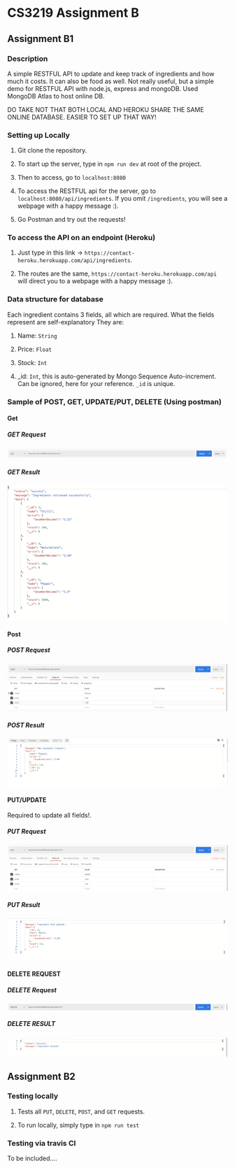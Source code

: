 # CS3219 Assignment B

## Assignment B1

### Description

A simple RESTFUL API to update and keep track of ingredients and how much it costs. It can also be food as well. Not really useful, but a simple demo for RESTFUL API with node.js, express and mongoDB. Used MongoDB Atlas to host online DB.

DO TAKE NOT THAT BOTH LOCAL AND HEROKU SHARE THE SAME ONLINE DATABASE. EASIER TO SET UP THAT WAY!

### Setting up Locally

1. Git clone the repository.

2. To start up the server, type in `npm run dev` at root of the project.

3. Then to access, go to `localhost:8080`

4. To access the RESTFUL api for the server, go to `localhost:8080/api/ingredients`. If you omit `/ingredients`, you will see a webpage with a happy message :).

5. Go Postman and try out the requests!

### To access the API on an endpoint (Heroku)

1. Just type in this link -> `https://contact-heroku.herokuapp.com/api/ingredients`.

2. The routes are the same, `https://contact-heroku.herokuapp.com/api` will direct you to a webpage with a happy message :).
 
### Data structure for database

Each ingredient contains 3 fields, all which are required. What the fields represent are self-explanatory They are:

1. Name: `String`

2. Price: `Float`

3. Stock: `Int`

4. _id: `Int`, this is auto-generated by Mongo Sequence Auto-increment. Can be ignored, here for your reference. `_id` is unique.

### Sample of POST, GET, UPDATE/PUT, DELETE (Using postman)

#### Get

##### GET Request

![Header](images/Get_header.png)

##### GET Result

![Result](images/Get_result.png)

#### Post

##### POST Request

![Header](images/post_header.png)

##### POST Result

![Result](images/post_result.png)

#### PUT/UPDATE

Required to update all fields!.

##### PUT Request

![Header](images/put_header.png)

##### PUT Result

![Result](images/put_result.png)

#### DELETE REQUEST

##### DELETE Request

![Header](images/delete_header.png)

##### DELETE RESULT

![Header](images/delete_result.png)


## Assignment B2

### Testing locally

1. Tests all `PUT`, `DELETE`, `POST`, and `GET` requests.

2. To run locally, simply type in `npm run test`

### Testing via travis CI

To be included....
